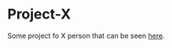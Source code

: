 # Project-X

Some project fo X person that can be seen [here](https://yaminox7.github.io/Project-X/).
